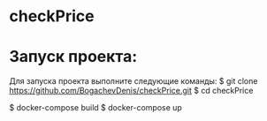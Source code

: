 # checkPrice
# Запуск проекта:
Для запуска проекта выполните следующие команды:
$ git clone https://github.com/BogachevDenis/checkPrice.git
$ cd checkPrice

$ docker-compose build
$ docker-compose up
